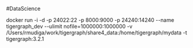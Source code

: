 #DataScience

docker run  -i -d -p 24022:22 -p 8000:9000 -p 24240:14240 --name tigergraph_dev --ulimit nofile=1000000:1000000 -v /Users/rmudiga/work/tigergraph/share4_data:/home/tigergraph/mydata -t tigergraph:3.2.1

